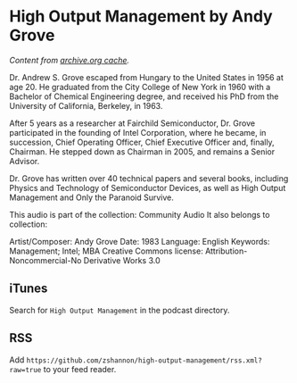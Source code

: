 High Output Management by Andy Grove
====================================

*Content from [archive.org cache](https://archive.org/details/HighOutputManagement_201308).*

Dr. Andrew S. Grove escaped from Hungary to the United States in 1956 at age 20. He graduated from the City College of New York in 1960 with a Bachelor of Chemical Engineering degree, and received his PhD from the University of California, Berkeley, in 1963.

After 5 years as a researcher at Fairchild Semiconductor, Dr. Grove participated in the founding of Intel Corporation, where he became, in succession, Chief Operating Officer, Chief Executive Officer and, finally, Chairman. He stepped down as Chairman in 2005, and remains a Senior Advisor.

Dr. Grove has written over 40 technical papers and several books, including Physics and Technology of Semiconductor Devices, as well as High Output Management and Only the Paranoid Survive.


This audio is part of the collection: Community Audio
It also belongs to collection: 

Artist/Composer: Andy Grove
Date: 1983
Language: English
Keywords: Management; Intel; MBA
Creative Commons license: Attribution-Noncommercial-No Derivative Works 3.0

## iTunes
Search for `High Output Management` in the podcast directory.

## RSS
Add `https://github.com/zshannon/high-output-management/rss.xml?raw=true` to your feed reader.
